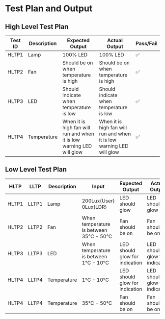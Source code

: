 # Test Plan and Output

## High Level Test Plan

| Test ID | Description | Expected Output | Actual Output | Pass/Fail |
|---------|-------------|-----------------|---------------|-----------|
| HLTP1 | Lamp | 100% LED | 100% LED | ✅ |
| HLTP2 | Fan | Should be on when temperature is high | Should be on when temperature is high | ✅ |
| HLTP3 | LED | Should indicate when temperature is low | Should indicate when temperature is low | ✅ |
| HLTP4 | Temperature | When it is high fan will run and when it is low warning LED will glow |  When it is high fan will run and when it is low warning LED will glow | ✅ |


## Low Level Test Plan

| HLTP | LLTP | Description | Input | Expected Output | Actual Output | Pass/Fail |
|------|------|-------------|-------|-----------------|---------------|-----------|
| HLTP1 | LLTP1 | Lamp | 200Lux(User) 0Lux(LDR) | LED should glow | LED should glow | ✅  |
| HLTP2 | LLTP2 | Fan | When temperature is between 35°C - 50°C | Fan should be on | Fan should be on |  ✅ |
| HLTP3 | LLTP3 | LED | When temperature is between 1°C - 10°C | LED should glow for indication |  LED should glow for indication | ✅ |
| HLTP4 | LLTP4 | Temperature | 1°C - 10°C | LED should glow for indication | LED should glow for indication | ✅ |
| HLTP4 | LLTP4 | Temperature | 35°C - 50°C | Fan should be on | Fan should be on | ✅ |
